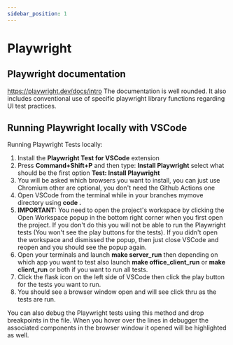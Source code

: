 ```yaml
---
sidebar_position: 1
---
```


# Playwright

## Playwright documentation
https://playwright.dev/docs/intro
The documentation is well rounded. It also includes conventional use of specific playwright library functions regarding UI test practices.

## Running Playwright locally with VSCode

Running Playwright Tests locally:
1. Install the **Playwright Test for VSCode** extension
1. Press **Command+Shift+P** and then type: **Install Playwright** select what should be the first option **Test: Install Playwright**
1. You will be asked which browsers you want to install, you can just use Chromium other are optional, you don't need the Github Actions one
1. Open VSCode from the terminal while in your branches mymove directory using **code .**
1. **IMPORTANT:** You need to open the project's workspace by clicking the Open Workspace popup in the bottom right corner when you first open the project. If you don't do this you will not be able to run the Playwright tests (You won't see the play buttons for the tests). If you didn't open the workspace and dismissed the popup, then just close VSCode and reopen and you should see the popup again.
1. Open your terminals and launch **make server_run** then depending on which app you want to test also launch **make office_client_run** or **make client_run** or both if you want to run all tests. 
1. Click the flask icon on the left side of VSCode then click the play button for the tests you want to run.
1. You should see a browser window open and will see click thru as the tests are run.

You can also debug the Playwright tests using this method and drop breakpoints in the file. When you hover over the lines in debugger the associated components in the browser window it opened will be highlighted as well.
